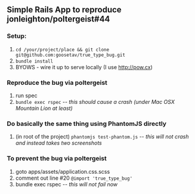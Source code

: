 ## Simple Rails App to reproduce jonleighton/poltergeist#44 ##

### Setup: ###

1. ```cd /your/project/place && git clone git@github.com:goosetav/true_type_bug.git```
1. ```bundle install```
1. BYOWS - wire it up to serve locally (I use http://pow.cx)

### Reproduce the bug via poltergeist ###
1. run spec
1. ```bundle exec rspec``` -- *this should cause a crash (under Mac OSX Mountain Lion at least)*
  
### Do basically the same thing using PhantomJS directly ###
1. (in root of the project) ```phantomjs test-phantom.js``` -- *this will not crash and instead takes two screenshots*

### To prevent the bug via poltergeist ###
1. goto apps/assets/application.css.scss
1. comment out line #20 ```@import 'true_type_bug'```
1. bundle exec rspec -- *this will not fail now*